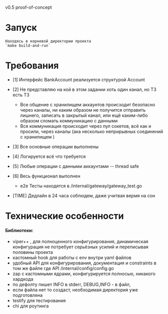 v0.5 proof-of-concept

# Запуск 

    Находясь в корневой директории проекта 
    `make build-and-run`

# Требования

 - [1] Интерфейс BankAccount реализуется структурой Account
 - [2] Не представляю на кой в этом задании хоть один канал, но ТЗ есть ТЗ
    - Все общение с хранилищем аккаунтов происзодит безопасно через каналы,
    ни каким образом не получится отправить лишнего, записать в закрытый канал,
    или ещё каким-либо образом сломать коммуникацию с данными 
    - Вся коммуникация происходит через пул сокетов, всё как и просили, через каналы 
    (ака несколько неприрывных соединений с хранилищем )
 - [3] Все основные операции выполнены
 - [4] Логируется всё что требуется 
 - [5] Любые операции с данными аккаунтами -- thread safe
 - [6] Весь функционал выполнен
    - е2е Тесты находятся в /internal/gateway/gateway_test.go

 - [TIME] Дедлайн в 24 часа соблюдем, даже учитвая вермя на сон
# Технические особенности
 
#### Библиотеки:
 - viper++ , для полноценного конфигурирования, динамическая конфигурация не потребует серьёзных усилий и переписывая половины проекта
  - кастомный hook для работы с env внутри yaml файлов
  - удобный API для конфигурирования, документация и constraints в том же файле где API
  /internal/config/config.go 
 - zap с кастомными ядрами, конфигурируется полносью, никакого хардкода
  - по дефолту пишет INFO в stderr, DEBUG,INFO - в файл,
   - если файла нет то создаст, необходимая директория уже подготовлена
 - testify для тестирования
 - chi для роутинга